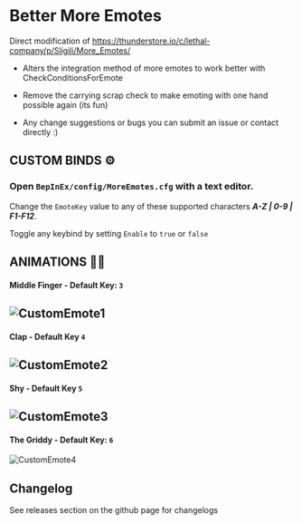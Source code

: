 # Better More Emotes

Direct modification of https://thunderstore.io/c/lethal-company/p/Sligili/More_Emotes/

- Alters the integration method of more emotes to work better with CheckConditionsForEmote

- Remove the carrying scrap check to make emoting with one hand possible again (its fun)

- Any change suggestions or bugs you can submit an issue or contact directly :)

## CUSTOM BINDS ⚙
### Open ```BepInEx/config/MoreEmotes.cfg``` with a text editor.
Change the ```EmoteKey``` value to any of these supported characters ***A-Z | 0-9 | F1-F12***.

Toggle any keybind by setting ```Enable``` to ```true``` or ```false```

## ANIMATIONS 👨‍🦯
#### Middle Finger - Default Key: ```3```
![CustomEmote1](https://i.imgur.com/WZQNiMo.jpeg)
-----------------------------------------------------
#### Clap - Default Key ```4```
![CustomEmote2](https://i.imgur.com/UCuMpFq.jpg)
-----------------------------------------------------
#### Shy - Default Key ```5```
![CustomEmote3](https://i.imgur.com/YMeoTtz.jpg)
-----------------------------------------------------
#### The Griddy - Default Key: ```6```
![CustomEmote4](https://i.imgur.com/jDfY7V1.jpg)

## Changelog

See releases section on the github page for changelogs